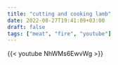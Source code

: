 ```yaml
---
title: "cutting and cooking lamb"
date: 2022-08-27T19:41:09+03:00
draft: false
tags: ["meat", "fire", "youtube"]
---
```


{{< youtube NhWMs6EwvWg >}}
